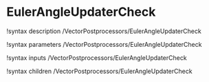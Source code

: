 <!-- MOOSE Documentation Stub: Remove this when content is added. -->

# EulerAngleUpdaterCheck
!syntax description /VectorPostprocessors/EulerAngleUpdaterCheck

!syntax parameters /VectorPostprocessors/EulerAngleUpdaterCheck

!syntax inputs /VectorPostprocessors/EulerAngleUpdaterCheck

!syntax children /VectorPostprocessors/EulerAngleUpdaterCheck
